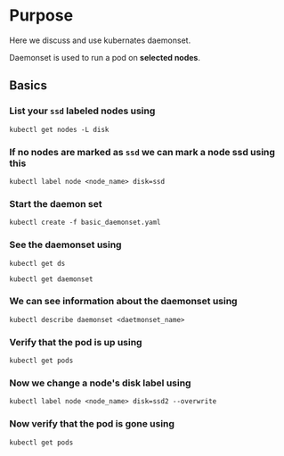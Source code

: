 # Purpose
Here we discuss and use kubernates daemonset.

Daemonset is used to run a pod on **selected nodes**.

## Basics
### List your `ssd` labeled  nodes using
`kubectl get nodes -L disk`

### If no nodes are marked as `ssd` we can mark a node ssd using this
`kubectl label node <node_name> disk=ssd`

### Start the daemon set
`kubectl create -f basic_daemonset.yaml`

### See the daemonset using
`kubectl get ds`

`kubectl get daemonset`

### We can see information about the daemonset using
`kubectl describe daemonset <daetmonset_name>`

### Verify that the pod is up using
`kubectl get pods`

### Now we change a node's disk label using
`kubectl label node <node_name> disk=ssd2 --overwrite`

### Now verify that the pod is gone using
`kubectl get pods`